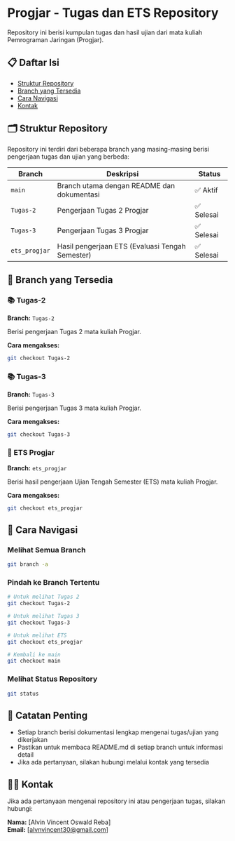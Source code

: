 # Progjar - Tugas dan ETS Repository

Repository ini berisi kumpulan tugas dan hasil ujian dari mata kuliah Pemrograman Jaringan (Progjar).

## 📋 Daftar Isi
- [Struktur Repository](#struktur-repository)
- [Branch yang Tersedia](#branch-yang-tersedia)
- [Cara Navigasi](#cara-navigasi)
- [Kontak](#kontak)

## 🗂️ Struktur Repository

Repository ini terdiri dari beberapa branch yang masing-masing berisi pengerjaan tugas dan ujian yang berbeda:

| Branch | Deskripsi | Status |
|--------|-----------|--------|
| `main` | Branch utama dengan README dan dokumentasi | ✅ Aktif |
| `Tugas-2` | Pengerjaan Tugas 2 Progjar | ✅ Selesai |
| `Tugas-3` | Pengerjaan Tugas 3 Progjar | ✅ Selesai |
| `ets_progjar` | Hasil pengerjaan ETS (Evaluasi Tengah Semester) | ✅ Selesai |

## 🌿 Branch yang Tersedia

### 📚 Tugas-2
**Branch:** `Tugas-2`

Berisi pengerjaan Tugas 2 mata kuliah Progjar.

**Cara mengakses:**
```bash
git checkout Tugas-2
```

### 📚 Tugas-3
**Branch:** `Tugas-3`

Berisi pengerjaan Tugas 3 mata kuliah Progjar.

**Cara mengakses:**
```bash
git checkout Tugas-3
```

### 📝 ETS Progjar
**Branch:** `ets_progjar`

Berisi hasil pengerjaan Ujian Tengah Semester (ETS) mata kuliah Progjar.

**Cara mengakses:**
```bash
git checkout ets_progjar
```

## 🧭 Cara Navigasi

### Melihat Semua Branch
```bash
git branch -a
```

### Pindah ke Branch Tertentu
```bash
# Untuk melihat Tugas 2
git checkout Tugas-2

# Untuk melihat Tugas 3
git checkout Tugas-3

# Untuk melihat ETS
git checkout ets_progjar

# Kembali ke main
git checkout main
```

### Melihat Status Repository
```bash
git status
```

## 📝 Catatan Penting

- Setiap branch berisi dokumentasi lengkap mengenai tugas/ujian yang dikerjakan
- Pastikan untuk membaca README.md di setiap branch untuk informasi detail
- Jika ada pertanyaan, silakan hubungi melalui kontak yang tersedia

## 👨‍💻 Kontak

Jika ada pertanyaan mengenai repository ini atau pengerjaan tugas, silakan hubungi:

**Nama:** [Alvin Vincent Oswald Reba]  
**Email:** [alvnvincent30@gmail.com]  


